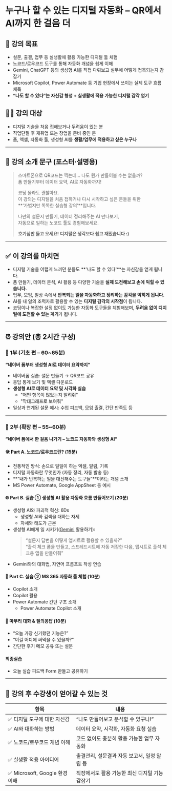 # 누구나 할 수 있는 디지털 자동화 – QR에서 AI까지 한 걸음 더

## 🎯 강의 목표
- 설문, 출결, 업무 등 실생활에 활용 가능한 디지털 툴 체험  
- 노코드/로우코드 도구를 통해 자동화 개념을 쉽게 이해  
- Gemini, ChatGPT 등의 생성형 AI를 직접 다뤄보고 실무에 어떻게 접목되는지 감 잡기  
- Microsoft Copilot, Power Automate 등 기업 현장에서 쓰이는 실제 도구 흐름 체득  
- **“나도 할 수 있다”는 자신감 형성 + 실생활에 적용 가능한 디지털 감각 얻기**

## 👩‍💻 강의 대상
- 디지털 기술을 처음 접해보거나 두려움이 있는 분
- 직업단절 후 재취업 또는 창업을 준비 중인 분
- 폼, 엑셀, 자동화 툴, 생성형 AI를 **생활/업무에 적용하고 싶은 누구나**

---

## 🌱 강의 소개 문구 (포스터·설명용)
> 스마트폰으로 QR코드는 찍는데… 나도 뭔가 만들어볼 수는 없을까?  
> 폼 만들기부터 데이터 요약, AI로 자동화까지!  
>  
> 코딩 몰라도 괜찮아요.  
> 이 강의는 디지털을 처음 접하거나 다시 시작하고 싶은 분들을 위한  
> **‘가볍지만 똑똑한 실습형 강의’**입니다.  
>  
> 나만의 설문지 만들기, 데이터 정리해주는 AI 만나보기,  
> 자동으로 일하는 노코드 툴도 경험해보세요.  
>  
> **호기심만 들고 오세요! 디지털은 생각보다 쉽고 재밌습니다 :)**

---

## ✅ 이 강의를 마치면
- 디지털 기술을 어렵게 느끼던 분들도 **'나도 할 수 있다'**는 자신감을 얻게 됩니다.
- 폼 만들기, 데이터 분석, AI 활용 등 다양한 기술을 **실제 도전해보고 손에 익힐 수 있습니다.**
- 업무, 모임, 일상 속에서 **반복되는 일을 자동화하고 정리하는 감각을 익히게 됩니다.**
- AI를 내 일의 조력자로 활용할 수 있는 **디지털 감각의 시작점**이 됩니다.
- 코딩이나 복잡한 설정 없이도 가능한 자동화 도구들을 체험해보며, **두려움 없이 디지털에 도전할 수 있는 계기**가 됩니다.

---

## ⏰ 강의안 (총 2시간 구성)

### 🧩 1부 (기초 편 – 60~65분)  
**“네이버 폼부터 생성형 AI로 데이터 요약까지”**  
- 네이버폼 실습: 설문 만들기 → QR코드 공유  
- 응답 통계 보기 및 엑셀 다운로드  
- **생성형 AI로 데이터 요약 및 시각화 실습**  
  - "어떤 항목이 많았는지 알려줘"  
  - "막대그래프로 보여줘"  
- 일상과 연계된 설문 예시: 수업 피드백, 모임 출결, 간단 만족도 등  

---

### 🚀 2부 (확장 편 – 55~60분)  
**“네이버 폼에서 한 걸음 나가기 – 노코드 자동화와 생성형 AI”**

#### 🛠️ Part A. 노코드/로우코드란? (15분)
- 전통적인 방식: 손으로 일일이 하는 엑셀, 알림, 기록  
- 디지털 자동화란 무엇인가 (자동 정리, 자동 발송 등)  
- **“내가 반복하는 일을 대신해주는 도구들”**이라는 개념 소개  
- MS Power Automate, Google AppSheet 등 예시  

#### 🌐 Part B. 실습 ① 생성형 AI 활용 자동화 흐름 만들어보기 (20분)  
- 생성형 AI와 파괴적 혁신: 6Ds
  - 생성형 AI와 검색을 대하는 자세
  - 자세와 태도가 근본
- 생성형 AI에게 일 시키기([Gemini](https://gemini.google.dom) 활용하기):  
  > “설문지 답변을 어떻게 앱시트로 활용할 수 있을까?”  
  > “출석 체크 폼을 만들고, 스프레드시트에 자동 저장한 다음, 앱시트로 출석 체크용 앱을 만들어줘”  
- Gemini와의 대화법, 자연어 프롬프트 작성 연습  

#### 🧩 Part C. 실습 ② MS 365 자동화 툴 체험 (10분)  
- Copilot 소개
- Copilot 활용
- Power Automate 간단 구조 소개  
  - Power Automate Copilot 소개

#### 💬 마무리 대화 & 질의응답 (10분)  
- “오늘 가장 신기했던 기능은?”  
- “이걸 어디에 써먹을 수 있을까?”  
- 간단한 후기 메모 공유 또는 설문

#### 최종실습
- 오늘 실습 피드백 Form 만들고 공유하기

---

## 🧾 강의 후 수강생이 얻어갈 수 있는 것

| 항목 | 내용 |
|------|------|
| ✅ 디지털 도구에 대한 자신감 | “나도 만들어보고 분석할 수 있구나!” |
| ✅ AI와 대화하는 방법 | 데이터 요약, 시각화, 자동화 요청 실습 |
| ✅ 노코드/로우코드 개념 이해 | 코드 없이도 충분히 활용 가능한 업무 자동화 |
| ✅ 실생활 적용 아이디어 | 출결관리, 설문결과 자동 보고서, 일정 알림 등 |
| ✅ Microsoft, Google 환경 이해 | 직장에서도 활용 가능한 최신 디지털 기능 감잡기 |

